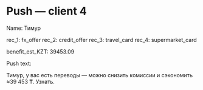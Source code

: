 # Push — client 4

Name: Тимур

rec_1: fx_offer
rec_2: credit_offer
rec_3: travel_card
rec_4: supermarket_card

benefit_est_KZT: 39453.09

Push text:

Тимур, у вас есть переводы — можно снизить комиссии и сэкономить ≈39 453 ₸. Узнать.
